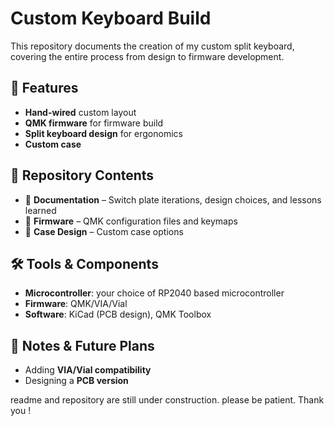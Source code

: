 # Custom Keyboard Build  

This repository documents the creation of my custom split keyboard, covering the entire process from design to firmware development.  

## 🔧 Features  
- **Hand-wired** custom layout  
- **QMK firmware** for firmware build  
- **Split keyboard design** for ergonomics  
- **Custom case**  

## 📂 Repository Contents  
- 📝 **Documentation** – Switch plate iterations, design choices, and lessons learned
- 🔧 **Firmware** – QMK configuration files and keymaps  
- 🎨 **Case Design** – Custom case options  

## 🛠 Tools & Components  
- **Microcontroller**: your choice of RP2040 based microcontroller  
- **Firmware**: QMK/VIA/Vial  
- **Software**: KiCad (PCB design), QMK Toolbox  

## 📝 Notes & Future Plans  
- Adding **VIA/Vial compatibility**  
- Designing a **PCB version**  

readme and repository are still under construction. please be patient. Thank you !

